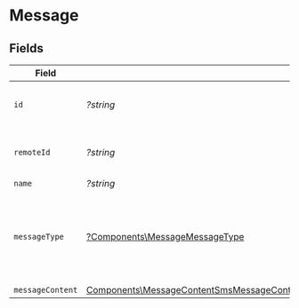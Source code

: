 # Message


## Fields

| Field                                                                                                                                                                                           | Type                                                                                                                                                                                            | Required                                                                                                                                                                                        | Description                                                                                                                                                                                     | Example                                                                                                                                                                                         |
| ----------------------------------------------------------------------------------------------------------------------------------------------------------------------------------------------- | ----------------------------------------------------------------------------------------------------------------------------------------------------------------------------------------------- | ----------------------------------------------------------------------------------------------------------------------------------------------------------------------------------------------- | ----------------------------------------------------------------------------------------------------------------------------------------------------------------------------------------------- | ----------------------------------------------------------------------------------------------------------------------------------------------------------------------------------------------- |
| `id`                                                                                                                                                                                            | *?string*                                                                                                                                                                                       | :heavy_minus_sign:                                                                                                                                                                              | Unique identifier                                                                                                                                                                               | 8187e5da-dc77-475e-9949-af0f1fa4e4e3                                                                                                                                                            |
| `remoteId`                                                                                                                                                                                      | *?string*                                                                                                                                                                                       | :heavy_minus_sign:                                                                                                                                                                              | Provider's unique identifier                                                                                                                                                                    | 8187e5da-dc77-475e-9949-af0f1fa4e4e3                                                                                                                                                            |
| `name`                                                                                                                                                                                          | *?string*                                                                                                                                                                                       | :heavy_minus_sign:                                                                                                                                                                              | N/A                                                                                                                                                                                             |                                                                                                                                                                                                 |
| `messageType`                                                                                                                                                                                   | [?Components\MessageMessageType](../../Models/Components/MessageMessageType.md)                                                                                                                 | :heavy_minus_sign:                                                                                                                                                                              | Stackone enum identifying the type of message associated with the content.                                                                                                                      |                                                                                                                                                                                                 |
| `messageContent`                                                                                                                                                                                | [Components\MessageContentSmsMessageContents\|Components\MessageContentEmailMessageContents\|Components\MessageContentPushMessageContents\|null](../../Models/Components/MessageMessageContent.md) | :heavy_minus_sign:                                                                                                                                                                              | N/A                                                                                                                                                                                             |                                                                                                                                                                                                 |